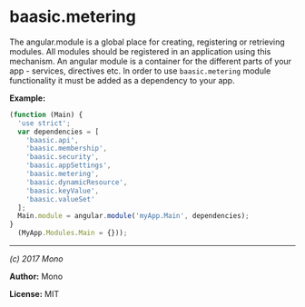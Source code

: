 # baasic.metering

The angular.module is a global place for creating, registering or retrieving modules. All modules should be registered in an application using this mechanism.  An angular module is a container for the different parts of your app - services, directives etc. In order to use `baasic.metering` module functionality it must be added as a dependency to your app.



**Example:**
```js
(function (Main) {
  'use strict';
  var dependencies = [
    'baasic.api',
    'baasic.membership',
    'baasic.security',
    'baasic.appSettings',
    'baasic.metering',
    'baasic.dynamicResource',
    'baasic.keyValue',
    'baasic.valueSet'
  ];
  Main.module = angular.module('myApp.Main', dependencies);
}
  (MyApp.Modules.Main = {})); 
```

* * *





*(c) 2017 Mono*

**Author:** Mono

**License:** MIT 

